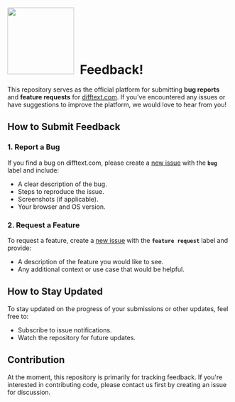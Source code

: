 # <img src="https://github.com/user-attachments/assets/7296cffb-cfff-46b3-a46b-15ed5a09df28" width="150">&nbsp; Feedback!

This repository serves as the official platform for submitting **bug reports** and **feature requests** for [difftext.com](https://difftext.com). If you've encountered any issues or have suggestions to improve the platform, we would love to hear from you!

## How to Submit Feedback

### 1. Report a Bug
If you find a bug on difftext.com, please create a [new issue][bug-url] with the **`bug`** label and include:
- A clear description of the bug.
- Steps to reproduce the issue.
- Screenshots (if applicable).
- Your browser and OS version.

### 2. Request a Feature
To request a feature, create a [new issue][feature-url] with the **`feature request`** label and provide:
- A description of the feature you would like to see.
- Any additional context or use case that would be helpful.

## How to Stay Updated
To stay updated on the progress of your submissions or other updates, feel free to:
- Subscribe to issue notifications.
- Watch the repository for future updates.

## Contribution
At the moment, this repository is primarily for tracking feedback. If you're interested in contributing code, please contact us first by creating an issue for discussion.

[bug-url]: https://github.com/dotspencer/diff-text-feedback/issues/new?labels=bug
[feature-url]: https://github.com/dotspencer/diff-text-feedback/issues/new?labels=feature+request
